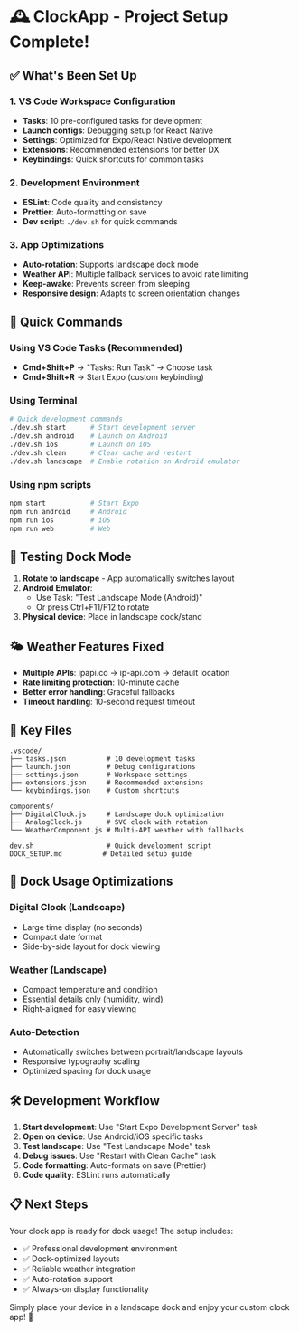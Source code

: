 # 🕰️ ClockApp - Project Setup Complete!

## ✅ What's Been Set Up

### 1. **VS Code Workspace Configuration**

- **Tasks**: 10 pre-configured tasks for development
- **Launch configs**: Debugging setup for React Native
- **Settings**: Optimized for Expo/React Native development
- **Extensions**: Recommended extensions for better DX
- **Keybindings**: Quick shortcuts for common tasks

### 2. **Development Environment**

- **ESLint**: Code quality and consistency
- **Prettier**: Auto-formatting on save
- **Dev script**: `./dev.sh` for quick commands

### 3. **App Optimizations**

- **Auto-rotation**: Supports landscape dock mode
- **Weather API**: Multiple fallback services to avoid rate limiting
- **Keep-awake**: Prevents screen from sleeping
- **Responsive design**: Adapts to screen orientation changes

## 🚀 Quick Commands

### Using VS Code Tasks (Recommended)

- **Cmd+Shift+P** → "Tasks: Run Task" → Choose task
- **Cmd+Shift+R** → Start Expo (custom keybinding)

### Using Terminal

```bash
# Quick development commands
./dev.sh start      # Start development server
./dev.sh android    # Launch on Android
./dev.sh ios        # Launch on iOS
./dev.sh clean      # Clear cache and restart
./dev.sh landscape  # Enable rotation on Android emulator
```

### Using npm scripts

```bash
npm start           # Start Expo
npm run android     # Android
npm run ios         # iOS
npm run web         # Web
```

## 📱 Testing Dock Mode

1. **Rotate to landscape** - App automatically switches layout
2. **Android Emulator**:
   - Use Task: "Test Landscape Mode (Android)"
   - Or press Ctrl+F11/F12 to rotate
3. **Physical device**: Place in landscape dock/stand

## 🌤️ Weather Features Fixed

- **Multiple APIs**: ipapi.co → ip-api.com → default location
- **Rate limiting protection**: 10-minute cache
- **Better error handling**: Graceful fallbacks
- **Timeout handling**: 10-second request timeout

## 📁 Key Files

```
.vscode/
├── tasks.json          # 10 development tasks
├── launch.json         # Debug configurations
├── settings.json       # Workspace settings
├── extensions.json     # Recommended extensions
└── keybindings.json    # Custom shortcuts

components/
├── DigitalClock.js     # Landscape dock optimization
├── AnalogClock.js      # SVG clock with rotation
└── WeatherComponent.js # Multi-API weather with fallbacks

dev.sh                  # Quick development script
DOCK_SETUP.md          # Detailed setup guide
```

## 🎯 Dock Usage Optimizations

### Digital Clock (Landscape)

- Large time display (no seconds)
- Compact date format
- Side-by-side layout for dock viewing

### Weather (Landscape)

- Compact temperature and condition
- Essential details only (humidity, wind)
- Right-aligned for easy viewing

### Auto-Detection

- Automatically switches between portrait/landscape layouts
- Responsive typography scaling
- Optimized spacing for dock usage

## 🛠️ Development Workflow

1. **Start development**: Use "Start Expo Development Server" task
2. **Open on device**: Use Android/iOS specific tasks
3. **Test landscape**: Use "Test Landscape Mode" task
4. **Debug issues**: Use "Restart with Clean Cache" task
5. **Code formatting**: Auto-formats on save (Prettier)
6. **Code quality**: ESLint runs automatically

## 📋 Next Steps

Your clock app is ready for dock usage! The setup includes:

- ✅ Professional development environment
- ✅ Dock-optimized layouts
- ✅ Reliable weather integration
- ✅ Auto-rotation support
- ✅ Always-on display functionality

Simply place your device in a landscape dock and enjoy your custom clock app! 🚀
